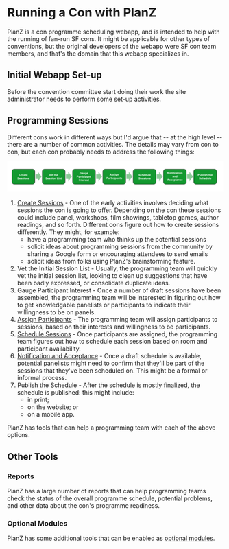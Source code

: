 # Running a Con with PlanZ

PlanZ is a con programme scheduling webapp, and is intended to help with the running of fan-run SF cons. It might be applicable for other types of conventions, but the original developers of the webapp were SF con team members, and that's the domain that this webapp specializes in.

## Initial Webapp Set-up

Before the convention committee start doing their work the site administrator needs to perform some set-up activities.

## Programming Sessions

Different cons work in different ways but I'd argue that -- at the high level -- there are a number of common activities. The details may vary from con to con, but each con probably needs to address the following things:

![Overall Session Flow](./images/overall_session_flow.png)

1. [Create Sessions](./creating_sessions.md) - One of the early activities involves deciding what sessions the con is going to offer. Depending on the con these sessions could include panel, workshops, film showings, tabletop games, author readings, and so forth. Different cons figure out how to create sessions differently. They might, for example:
   - have a programming team who thinks up the potential sessions
   - solicit ideas about programming sessions from the community by sharing a Google form or encouraging attendees to send emails
   - solicit ideas from folks using PlanZ's brainstorming feature.
2. Vet the Initial Session List - Usually, the programming team will quickly vet the initial session list, looking to clean up suggestions that have been badly expressed, or consolidate duplicate ideas.
3. Gauge Participant Interest - Once a number of draft sessions have been assembled, the programming team will be interested in figuring out how to get knowledgable panelists or participants to indicate their willingness to be on panels.
4. [Assign Participants](./assign_participants.md) - The programming team will assign participants to sessions, based on their interests and willingness to be participants.
5. [Schedule Sessions](./scheduling_sessions.md) - Once participants are assigned, the programming team figures out how to schedule each session based on room and participant availability.
6. [Notification and Acceptance](./notification_and_acceptance.md) - Once a draft schedule is available, potential panelists might need to confirm that they'll be part of the sessions that they've been scheduled on. This might be a formal or informal process.
7. Publish the Schedule - After the schedule is mostly finalized, the schedule is published: this might include:
   - in print;
   - on the website; or
   - on a mobile app.

PlanZ has tools that can help a programming team with each of the above options.

## Other Tools

### Reports

PlanZ has a large number of reports that can help programming teams check the status of
the overall programme schedule, potential problems, and other data about the con's programme readiness.

### Optional Modules

PlanZ has some additional tools that can be enabled as [optional modules](./modules/README.md).



